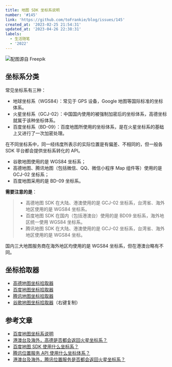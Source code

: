 ```yaml
---
title: 地图 SDK 坐标系说明
number: '#145'
link: 'https://github.com/toFrankie/blog/issues/145'
created_at: '2023-02-25 21:54:31'
updated_at: '2023-04-26 22:38:31'
labels:
  - 生活随笔
  - '2022'
---
```

![配图源自 Freepik](https://upload-images.jianshu.io/upload_images/5128488-11632340c9ee998c.jpg?imageMogr2/auto-orient/strip%7CimageView2/2/w/1240)


## 坐标系分类

常见坐标系有三种：

*   地球坐标系（WGS84）：常见于 GPS 设备，Google 地图等国际标准的坐标体系。
*   火星坐标系（GCJ-02）：中国国内使用的被强制加密后的坐标体系，高德坐标就属于该种坐标体系。
*   百度坐标系（BD-09）：百度地图所使用的坐标体系，是在火星坐标系的基础上又进行了一次加密处理。

在不同坐标系中，同一经纬度所表示的实际位置是有偏差、不相同的，但一般各 SDK 平台都会提供坐标系转化的 API。

* 谷歌地图使用的是 WGS84 坐标系；
* 高德地图、腾讯地图（包括微信、QQ、微信小程序 Map 组件等）使用的是 GCJ-02 坐标系；
* 百度地图采用的是 BD-09 坐标系。

**需要注意的是**：

> * 高德地图 SDK 在大陆、港澳使用的是 GCJ-02 坐标系，台湾省、海外地区使用的是 WGS84 坐标系。
> * 百度地图 SDK 在国内（包括港澳台）使用的是 BD09 坐标系，海外地区统一使用 WGS84 坐标系。
> * 腾讯地图 SDK 在大陆、港澳使用的是 GCJ-02 坐标系，台湾省、海外地区使用的是 WGS84 坐标。

国内三大地图服务商在海外地区均使用的是 WGS84 坐标系，但在港澳台略有不同。

## 坐标拾取器

* [高德地图坐标拾取器](https://lbs.amap.com/tools/picker)
* [百度地图坐标拾取器](https://api.map.baidu.com/lbsapi/getpoint/index.html)
* [腾讯地图坐标拾取器](https://lbs.qq.com/webDemoCenter/glAPI/glMap/mapPosition)
* [谷歌地图坐标拾取器](https://www.google.com/maps)（右键复制）

## 参考文章

* [百度地图坐标系说明](https://lbs.baidu.com/index.php?title=yingyan/api/v3/coordtrans)
* [港澳台及海外，高德是否都会返回火星坐标系？](https://lbs.amap.com/faq/advisory/others/39840/)
* [百度地图 SDK 使用什么坐标系？](https://lbsyun.baidu.com/index.php?title=FAQ/iOS/map)
* [腾讯位置服务 API 使用什么坐标体系？](https://lbs.qq.com/FAQ/latlng_faq.html)
* [港澳台及海外，腾讯位置服务是否都会返回火星坐标系？](https://lbs.qq.com/FAQ/latlng_faq.html)

